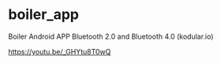 # boiler_app
Boiler Android APP Bluetooth 2.0 and Bluetooth 4.0 (kodular.io)

https://youtu.be/_GHYtu8T0wQ
